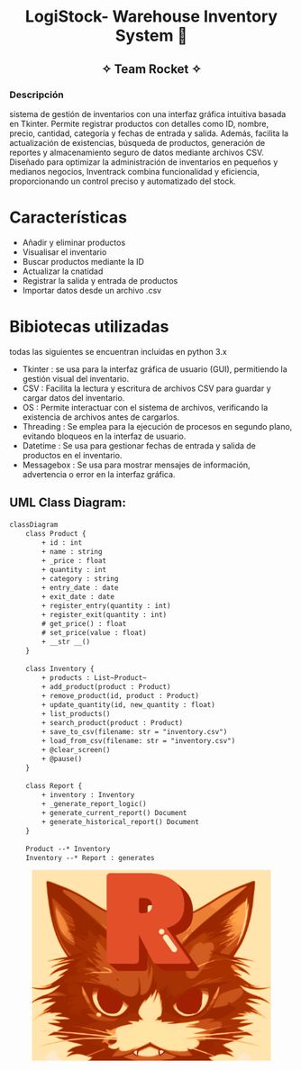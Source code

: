 # <div align='center'> LogiStock- Warehouse Inventory System 📝 </div>

## <div align='center'> ✧ Team Rocket ✧ </div>

### Descripción

sistema de gestión de inventarios con una interfaz gráfica intuitiva basada en Tkinter. Permite registrar productos con detalles como ID, nombre, precio, cantidad, categoría y fechas de entrada y salida. Además, facilita la actualización de existencias, búsqueda de productos, generación de reportes y almacenamiento seguro de datos mediante archivos CSV. Diseñado para optimizar la administración de inventarios en pequeños y medianos negocios, Inventrack combina funcionalidad y eficiencia, proporcionando un control preciso y automatizado del stock.

# Características
- Añadir y eliminar productos
- Visualisar el inventario
- Buscar productos mediante la ID
- Actualizar la cnatidad
- Registrar la salida y entrada de productos
- Importar datos desde un archivo .csv

# Bibiotecas utilizadas
todas las siguientes se encuentran incluidas en python 3.x
- Tkinter : se usa para la interfaz gráfica de usuario (GUI), permitiendo la gestión visual del inventario.
- CSV : Facilita la lectura y escritura de archivos CSV para guardar y cargar datos del inventario.
- OS : Permite interactuar con el sistema de archivos, verificando la existencia de archivos antes de cargarlos.
- Threading : Se emplea para la ejecución de procesos en segundo plano, evitando bloqueos en la interfaz de usuario.
- Datetime : Se usa para gestionar fechas de entrada y salida de productos en el inventario.
- Messagebox : Se usa para mostrar mensajes de información, advertencia o error en la interfaz gráfica.

## UML Class Diagram:
``` mermaid
classDiagram
    class Product {
        + id : int
        + name : string
        + _price : float
        + quantity : int
        + category : string
        + entry_date : date
        + exit_date : date
        + register_entry(quantity : int)
        + register_exit(quantity : int)
        # get_price() : float
        # set_price(value : float)
        + __str __()
    }

    class Inventory {
        + products : List~Product~ 
        + add_product(product : Product)
        + remove_product(id, product : Product)
        + update_quantity(id, new_quantity : float)
        + list_products()
        + search_product(product : Product)
        + save_to_csv(filename: str = "inventory.csv")
        + load_from_csv(filename: str = "inventory.csv")
        + @clear_screen()
        + @pause()
    }

    class Report {
        + inventory : Inventory
        + _generate_report_logic()
        + generate_current_report() Document
        + generate_historical_report() Document
    }

    Product --* Inventory
    Inventory --* Report : generates
```

<div align='center'>
<figure> <img src="https://raw.githubusercontent.com/nisaespa/project_progress/refs/heads/main/TeamRocket.png" alt="" width="450" height="auto"/></br>
<figcaption><b></b></figcaption></figure>
</div>
